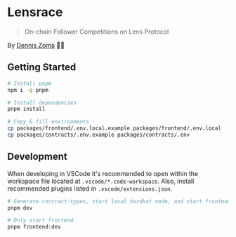 # Lensrace

> On-chain Follower Competitions on Lens Protocol

By [Dennis Zoma](https://twitter.com/dennis_zoma) 🧙‍♂️

## Getting Started

```bash
# Install pnpm
npm i -g pnpm

# Install dependencies
pnpm install

# Copy & fill environments
cp packages/frontend/.env.local.example packages/frontend/.env.local
cp packages/contracts/.env.example packages/contracts/.env
```

## Development

When developing in VSCode it's recommended to open within the workspace file located at `.vscode/*.code-workspace`. Also, install recommended plugins listed in `.vscode/extensions.json`.

```bash
# Generate contract-types, start local hardhat node, and start frontend with turborepo
pnpm dev

# Only start frontend
pnpm frontend:dev
```

